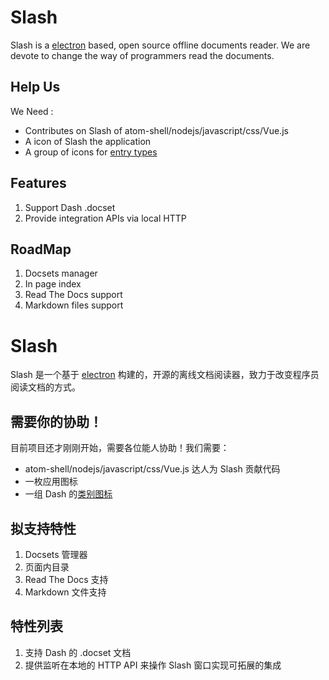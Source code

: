 # Slash

Slash is a [electron][electron] based, open source offline documents reader.
We are devote to change the way of programmers read the documents.

## Help Us

We Need :

 * Contributes on Slash of atom-shell/nodejs/javascript/css/Vue.js
 * A icon of Slash the application
 * A group of icons for [entry types][dash-entry-types]

## Features

 1. Support Dash .docset
 2. Provide integration APIs via local HTTP

## RoadMap

 1. Docsets manager
 2. In page index
 3. Read The Docs support
 4. Markdown files support

# Slash

Slash 是一个基于 [electron][electron] 构建的，开源的离线文档阅读器，致力于改变程序员阅读文档的方式。

## 需要你的协助！

目前项目还才刚刚开始，需要各位能人协助！我们需要：

 * atom-shell/nodejs/javascript/css/Vue.js 达人为 Slash 贡献代码
 * 一枚应用图标
 * 一组 Dash 的[类别图标][dash-entry-types]

## 拟支持特性

 1. Docsets 管理器
 2. 页面内目录
 3. Read The Docs 支持
 4. Markdown 文件支持

## 特性列表

 1. 支持 Dash 的 .docset 文档
 2. 提供监听在本地的 HTTP API 来操作 Slash 窗口实现可拓展的集成

[electron]: https://github.com/atom/electron
[dash-entry-types]: http://kapeli.com/docsets#supportedentrytypes